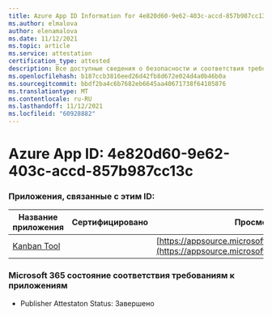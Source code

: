 ```yaml
---
title: Azure App ID Information for 4e820d60-9e62-403c-accd-857b987cc13c
ms.author: elmalova
author: elenamalova
ms.date: 11/12/2021
ms.topic: article
ms.service: attestation
certification_type: attested
description: Все доступные сведения о безопасности и соответствия требованиям для 4e820d60-9e62-403c-accd-857b987cc13c.
ms.openlocfilehash: b187ccb3816eed26d42fb8d672e024d4a0b46b0a
ms.sourcegitcommit: bbdf2ba4c6b7682eb6645aa40671738f64105876
ms.translationtype: MT
ms.contentlocale: ru-RU
ms.lasthandoff: 11/12/2021
ms.locfileid: "60928882"
---
```

# <a name="azure-app-id-4e820d60-9e62-403c-accd-857b987cc13c"></a>Azure App ID: 4e820d60-9e62-403c-accd-857b987cc13c


### <a name="apps-associated-with-this-id"></a>Приложения, связанные с этим ID:
| **Название приложения** | **Сертифицировано** | **Просмотр в AppSource** |
|--------------|---------------|-----------------------|
| [Kanban Tool](https://docs.microsoft.com/microsoft-365-app-certification/forward/WA200002121) |  | [https://appsource.microsoft.com/product/office/WA200002121](https://appsource.microsoft.com/product/office/WA200002121) |

### <a name="microsoft-365-app-compliance-status"></a>Microsoft 365 состояние соответствия требованиям к приложениям
- Publisher Attestaton Status: Завершено
